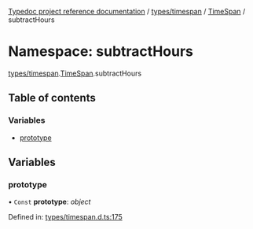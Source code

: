 [Typedoc project reference documentation](../README.md) / [types/timespan](types_timespan.md) / [TimeSpan](types_timespan.timespan.md) / subtractHours

# Namespace: subtractHours

[types/timespan](types_timespan.md).[TimeSpan](types_timespan.timespan.md).subtractHours

## Table of contents

### Variables

- [prototype](types_timespan.timespan.subtracthours.md#prototype)

## Variables

### prototype

• `Const` **prototype**: *object*

Defined in: [types/timespan.d.ts:175](https://github.com/DocuWare/REST-Sample-TS/blob/6f07cff/src/types/timespan.d.ts#L175)
